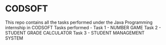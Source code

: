 # CODSOFT
This repo contains all the tasks performed under the Java Programming internship in CODSOFT
Tasks performed - 
Task 1 - NUMBER GAME
Task 2 - STUDENT GRADE CALCULATOR
Task 3 - STUDENT MANAGEMENT SYSTEM
